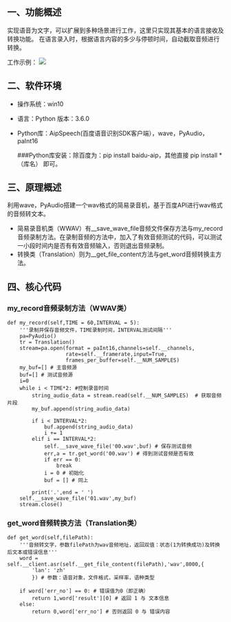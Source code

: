 ## 一、功能概述
实现语音为文字，可以扩展到多种场景进行工作，这里只实现其基本的语言接收及转换功能。
在语言录入时，根据语言内容的多少与停顿时间，自动截取音频进行转换。

工作示例：
![](https://github.com/mxbq/DreamPath/blob/master/%E8%AF%AD%E9%9F%B3%E8%AF%86%E5%88%AB%E5%B0%8F%E7%A8%8B%E5%BA%8F/getImage.png)

## 二、软件环境

 - 操作系统：win10
 - 语言：Python 版本：3.6.0
 - Python库：AipSpeech(百度语音识别SDK客户端），wave，PyAudio，paInt16

    ###Python库安装：除百度为：pip install baidu-aip，其他直接 pip install *（库名） 即可。
 
## 三、原理概述

利用wave，PyAudio搭建一个wav格式的简易录音机，基于百度API进行wav格式的音频转文本。

 - 简易录音机类（WWAV）有__save_wave_file音频文件保存方法与my_record音频录制方法。在录制音频的方法中，加入了有效音频测试的代码，可以测试一小段时间内是否有有效音频输入，否则退出音频录制。
 - 转换类（Translation）则为__get_file_content方法与get_word音频转换主方法。

## 四、核心代码

### my_record音频录制方法（WWAV类）

    def my_record(self,TIME = 60,INTERVAL = 5):
        '''录制并保存音频文件，TIME录制时间，INTERVAL测试间隔'''
        pa=PyAudio()
        tr = Translation()
        stream=pa.open(format = paInt16,channels=self.__channels,
                       rate=self.__framerate,input=True,
                       frames_per_buffer=self.__NUM_SAMPLES)
        my_buf=[] # 主音频源
        buf=[] # 测试音频源
        i=0
        while i < TIME*2: #控制录音时间
            string_audio_data = stream.read(self.__NUM_SAMPLES)  # 获取音频片段
            my_buf.append(string_audio_data)
            
            if i < INTERVAL*2:
                buf.append(string_audio_data)
                i += 1
            elif i == INTERVAL*2:
                self.__save_wave_file('00.wav',buf) # 保存测试音频
                err,a = tr.get_word('00.wav') # 得到测试音频是否有效
                if err == 0:
                    break
                i = 0 # 初始化
                buf = [] # 同上
        
            print('.',end = ' ')
        self.__save_wave_file('01.wav',my_buf)
        stream.close()
        
### get_word音频转换方法（Translation类）

    def get_word(self,filePath):
        '''音频转文字，参数filePath为wav音频地址，返回双值：状态(1为转换成功)及转换后文本或错误信息'''
        word = self.__client.asr(self.__get_file_content(filePath),'wav',8000,{
            'lan': 'zh'
            }) # 参数：语音对象，文件格式，采样率，语种类型
    
        if word['err_no'] == 0: # 错误值为0（即正确）
            return 1,word['result'][0] # 返回 1 与 文本信息
        else:
            return 0,word['err_no'] # 否则返回 0 与 错误内容
